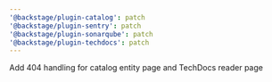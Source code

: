```yaml
---
'@backstage/plugin-catalog': patch
'@backstage/plugin-sentry': patch
'@backstage/plugin-sonarqube': patch
'@backstage/plugin-techdocs': patch
---
```


Add 404 handling for catalog entity page and TechDocs reader page
